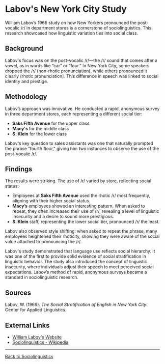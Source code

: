 # Labov's New York City Study

William Labov’s 1966 study on how New Yorkers pronounced the post-vocalic /r/ in department stores is a cornerstone of sociolinguistics. This research showcased how linguistic variation ties into social class.

## Background

Labov's focus was on the post-vocalic /r/—the /r/ sound that comes after a vowel, as in words like “car” or “four.” In New York City, some speakers dropped the /r/ (non-rhotic pronunciation), while others pronounced it clearly (rhotic pronunciation). This difference in speech was linked to social identity and prestige.

## Methodology

Labov’s approach was innovative. He conducted a rapid, anonymous survey in three department stores, each representing a different social tier:

- **Saks Fifth Avenue** for the upper class
- **Macy's** for the middle class
- **S. Klein** for the lower class

Labov's key question to sales assistants was one that naturally prompted the phrase "fourth floor," giving him two instances to observe the use of the post-vocalic /r/.

## Findings

The results were striking. The use of /r/ varied by store, reflecting social status:

- Employees at **Saks Fifth Avenue** used the rhotic /r/ most frequently, aligning with their higher social status.
- **Macy’s** employees showed an interesting pattern. When asked to repeat, they often increased their use of /r/, revealing a level of linguistic insecurity and a desire to sound more prestigious.
- **S. Klein** staff, representing the lower social tier, pronounced /r/ the least.

Labov also observed style shifting: when asked to repeat the phrase, many employees heightened their rhoticity, showing they were aware of the social value attached to pronouncing the /r/.

Labov's study demonstrated that language use reflects social hierarchy. It was one of the first to provide solid evidence of social stratification in linguistic behavior. The study also introduced the concept of linguistic insecurity, where individuals adjust their speech to meet perceived social expectations. Labov’s method of rapid, anonymous surveys became a standard in sociolinguistic research.

## Sources

Labov, W. (1966). *The Social Stratification of English in New York City*. Center for Applied Linguistics.  

## External Links

- [William Labov's Website](https://www.ling.upenn.edu/~wlabov/)
- [Sociolinguistics - Wikipedia](https://en.wikipedia.org/wiki/Sociolinguistics)

---

[Back to Sociolinguistics](../README.md)

